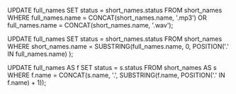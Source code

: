 UPDATE full_names
SET status = short_names.status
FROM short_names
WHERE full_names.name = CONCAT(short_names.name, '.mp3') 
OR full_names.name = CONCAT(short_names.name, '.wav');


UPDATE full_names
SET status = short_names.status
FROM short_names
WHERE short_names.name = SUBSTRING(full_names.name, 0, POSITION('.' IN full_names.name) );


UPDATE full_names AS f
SET status = s.status
FROM short_names AS s
WHERE f.name = CONCAT(s.name, '.', SUBSTRING(f.name, POSITION('.' IN f.name) + 1));


